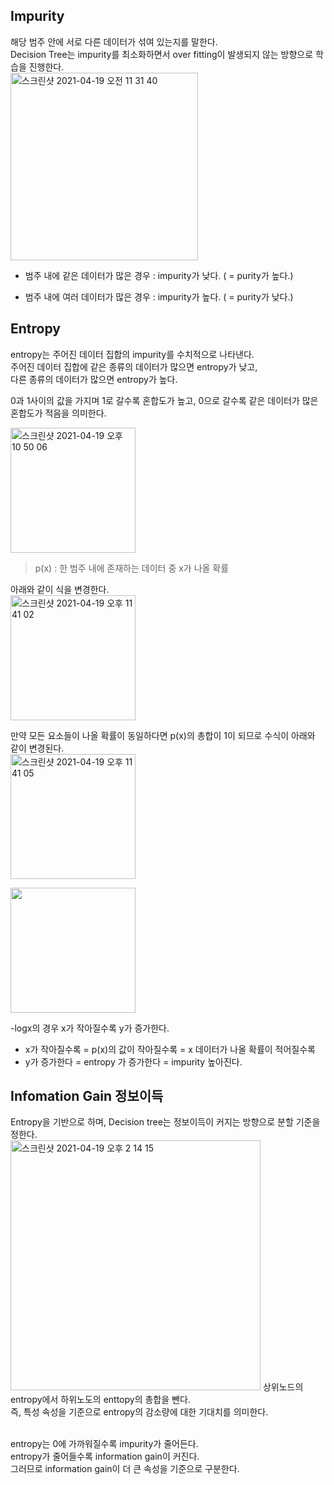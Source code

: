 <h2>Impurity</h2>

해당 범주 안에 서로 다른 데이터가 섞여 있는지를 말한다.<br>
Decision Tree는 impurity를 최소화하면서 over fitting이 발생되지 않는 방향으로 학습을 진행한다.<br>
<img width="300" alt="스크린샷 2021-04-19 오전 11 31 40" src="https://user-images.githubusercontent.com/54436228/115174342-0de53b80-a104-11eb-9ec4-1f0b7f7841ed.png">

- 범주 내에 같은 데이터가 많은 경우 : impurity가 낮다. ( = purity가 높다.)

- 범주 내에 여러 데이터가 많은 경우 : impurity가 높다. ( = purity가 낮다.)


<h2>Entropy</h2>

entropy는 주어진 데이터 집합의 impurity를 수치적으로 나타낸다.<br>
주어진 데이터 집합에 같은 종류의 데이터가 많으면 entropy가 낮고,<br>
다른 종류의 데이터가 많으면 entropy가 높다.<br>

0과 1사이의 값을 가지며 1로 갈수록 혼합도가 높고, 0으로 갈수록 같은 데이터가 많은 혼합도가 적음을 의미한다.<br>

<img width="200" alt="스크린샷 2021-04-19 오후 10 50 06" src="https://user-images.githubusercontent.com/54436228/115247273-9d6d0780-a161-11eb-8050-04afbfde2ff3.png">

> p(x) : 한 범주 내에 존재하는 데이터 중 x가 나올 확률

아래와 같이 식을 변경한다.<br>
<img width="200" alt="스크린샷 2021-04-19 오후 11 41 02" src="https://user-images.githubusercontent.com/54436228/115255111-eb393e00-a168-11eb-9b55-7f051e4fc3d8.png">

만약 모든 요소들이 나올 확률이 동일하다면 p(x)의 총합이 1이 되므로 수식이 아래와 같이 변경된다.<br>
<img width="200" alt="스크린샷 2021-04-19 오후 11 41 05" src="https://user-images.githubusercontent.com/54436228/115255127-ed030180-a168-11eb-90ca-24c521b0da94.png">

<img width="200" src="https://user-images.githubusercontent.com/54436228/115255205-fdb37780-a168-11eb-8d26-56eab33dcbf0.JPG">

-logx의 경우 x가 작아질수록 y가 증가한다.<br>
* x가 작아질수록 = p(x)의 값이 작아질수록 = x 데이터가 나올 확률이 적어질수록
* y가 증가한다 = entropy 가 증가한다 = impurity 높아진다.


<h2>Infomation Gain 정보이득</h2>
Entropy을 기반으로 하며, Decision tree는 정보이득이 커지는 방향으로 분할 기준을 정한다.<br>
<img width="400" alt="스크린샷 2021-04-19 오후 2 14 15" src="https://user-images.githubusercontent.com/54436228/115184819-928e8480-a119-11eb-9767-a3acb1f6460e.png">
상위노드의 entropy에서 하위노도의 enttopy의 총합을 뺀다.<br>
즉, 특성 속성을 기준으로 entropy의 감소량에 대한 기대치를 의미한다.<br><br>

entropy는 0에 가까워질수록 impurity가 줄어든다.<br>
entropy가 줄어들수록 information gain이 커진다.<br>
그러므로 information gain이 더 큰 속성을 기준으로 구분한다.<br>
